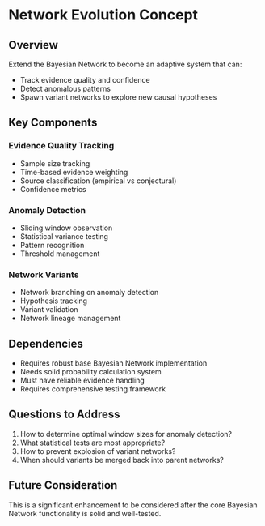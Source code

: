 # Network Evolution Concept

## Overview
Extend the Bayesian Network to become an adaptive system that can:
- Track evidence quality and confidence
- Detect anomalous patterns
- Spawn variant networks to explore new causal hypotheses

## Key Components

### Evidence Quality Tracking
- Sample size tracking
- Time-based evidence weighting
- Source classification (empirical vs conjectural)
- Confidence metrics

### Anomaly Detection
- Sliding window observation
- Statistical variance testing
- Pattern recognition
- Threshold management

### Network Variants
- Network branching on anomaly detection
- Hypothesis tracking
- Variant validation
- Network lineage management

## Dependencies
- Requires robust base Bayesian Network implementation
- Needs solid probability calculation system
- Must have reliable evidence handling
- Requires comprehensive testing framework

## Questions to Address
1. How to determine optimal window sizes for anomaly detection?
2. What statistical tests are most appropriate?
3. How to prevent explosion of variant networks?
4. When should variants be merged back into parent networks?

## Future Consideration
This is a significant enhancement to be considered after the core Bayesian Network functionality is solid and well-tested.
